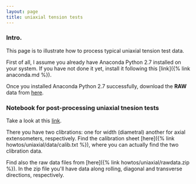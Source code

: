 ```yaml
---
layout: page
title: uniaxial tension tests
---
```



### Intro.
This page is to illustrate how to process typical uniaxial tension test data.

First of all, I assume you already have Anaconda Python 2.7 installed on your system.
If you have not done it yet, install it following this [link]({% link anaconda.md %}).

Once you installed Anaconda Python 2.7 successfully, download the **RAW** data from [here]().



### Notebook for post-processing uniaxial tnesion tests


Take a look at this [link](https://github.com/youngung/plasticity_lecture/blob/master/ipynb/02_Uniaxial_tension_test_data_analysis.ipynb).

There you have two clibrations: one for width (diametral) another for axial extensometers, respectively.
Find the calibration sheet [here]({% link howtos/uniaxial/data/calib.txt %}), where you can actually find the two clibration data.

Find also the raw data files from [here]({% link howtos/uniaxial/rawdata.zip %}). In the zip file you'll have data along rolling, diagonal and transverse directions, respectively.
